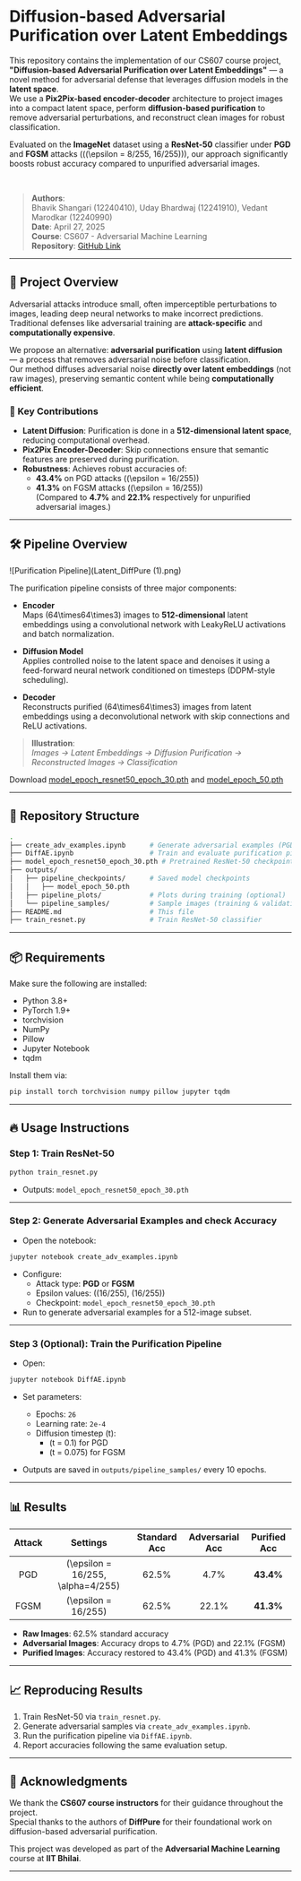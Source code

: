 # Diffusion-based Adversarial Purification over Latent Embeddings

This repository contains the implementation of our CS607 course project, **"Diffusion-based Adversarial Purification over Latent Embeddings"** — a novel method for adversarial defense that leverages diffusion models in the **latent space**.  
We use a **Pix2Pix-based encoder-decoder** architecture to project images into a compact latent space, perform **diffusion-based purification** to remove adversarial perturbations, and reconstruct clean images for robust classification.

Evaluated on the **ImageNet** dataset using a **ResNet-50** classifier under **PGD** and **FGSM** attacks ((\(\epsilon = 8/255, 16/255\))), our approach significantly boosts robust accuracy compared to unpurified adversarial images.

<br>

> **Authors**:  
> Bhavik Shangari (12240410), Uday Bhardwaj (12241910), Vedant Marodkar (12240990)  
> **Date**: April 27, 2025  
> **Course**: CS607 - Adversarial Machine Learning  
> **Repository**: [GitHub Link](https://github.com/BhavikShangari/AdversarialML_Project)

---

## 🚀 Project Overview

Adversarial attacks introduce small, often imperceptible perturbations to images, leading deep neural networks to make incorrect predictions. Traditional defenses like adversarial training are **attack-specific** and **computationally expensive**.

We propose an alternative: **adversarial purification** using **latent diffusion** — a process that removes adversarial noise before classification.  
Our method diffuses adversarial noise **directly over latent embeddings** (not raw images), preserving semantic content while being **computationally efficient**.

### 🔑 Key Contributions
- **Latent Diffusion**: Purification is done in a **512-dimensional latent space**, reducing computational overhead.
- **Pix2Pix Encoder-Decoder**: Skip connections ensure that semantic features are preserved during purification.
- **Robustness**: Achieves robust accuracies of:
  - **43.4%** on PGD attacks (\(\epsilon = 16/255\))  
  - **41.3%** on FGSM attacks (\(\epsilon = 16/255\))  
  (Compared to **4.7%** and **22.1%** respectively for unpurified adversarial images.)

---


## 🛠️ Pipeline Overview

![Purification Pipeline](Latent_DiffPure (1).png)


The purification pipeline consists of three major components:

- **Encoder**  
  Maps \(64\times64\times3\) images to **512-dimensional** latent embeddings using a convolutional network with LeakyReLU activations and batch normalization.

- **Diffusion Model**  
  Applies controlled noise to the latent space and denoises it using a feed-forward neural network conditioned on timesteps (DDPM-style scheduling).

- **Decoder**  
  Reconstructs purified \(64\times64\times3\) images from latent embeddings using a deconvolutional network with skip connections and ReLU activations.

> **Illustration**:  
> *Images → Latent Embeddings → Diffusion Purification → Reconstructed Images → Classification*

Download [model_epoch_resnet50_epoch_30.pth](https://drive.google.com/file/d/1RZAjGKrW_WDxg3FNLkDm1us6SspwBPcc/view?usp=sharing) and [model_epoch_50.pth](https://drive.google.com/file/d/167B7EV__0OPbR8mHRsezLqcm4y9qO-wP/view?usp=sharing)

---

## 🧩 Repository Structure
```bash
.
├── create_adv_examples.ipynb      # Generate adversarial examples (PGD, FGSM)
├── DiffAE.ipynb                   # Train and evaluate purification pipeline
├── model_epoch_resnet50_epoch_30.pth # Pretrained ResNet-50 checkpoint
├── outputs/
│   ├── pipeline_checkpoints/      # Saved model checkpoints
│   │   ├── model_epoch_50.pth 
│   ├── pipeline_plots/            # Plots during training (optional)
│   └── pipeline_samples/          # Sample images (training & validation)
├── README.md                      # This file
├── train_resnet.py                # Train ResNet-50 classifier 
```

---

## 📦 Requirements

Make sure the following are installed:

- Python 3.8+
- PyTorch 1.9+
- torchvision
- NumPy
- Pillow
- Jupyter Notebook
- tqdm

Install them via:

```bash
pip install torch torchvision numpy pillow jupyter tqdm
```

---

## 🔥 Usage Instructions

### Step 1: Train ResNet-50
```bash
python train_resnet.py
```
- Outputs: `model_epoch_resnet50_epoch_30.pth`

---

### Step 2: Generate Adversarial Examples and check Accuracy

- Open the notebook:
```bash
jupyter notebook create_adv_examples.ipynb
```
- Configure:
  - Attack type: **PGD** or **FGSM**
  - Epsilon values: \((16/255), (16/255)\)
  - Checkpoint: `model_epoch_resnet50_epoch_30.pth`
- Run to generate adversarial examples for a 512-image subset.

---

### Step 3 (Optional): Train the Purification Pipeline

- Open:
```bash
jupyter notebook DiffAE.ipynb
```
- Set parameters:
  - Epochs: `26`
  - Learning rate: `2e-4`
  - Diffusion timestep \(t\): 
    - \(t = 0.1\) for PGD
    - \(t = 0.075\) for FGSM

- Outputs are saved in `outputs/pipeline_samples/` every 10 epochs.

---

## 📊 Results

| Attack | Settings | Standard Acc | Adversarial Acc | Purified Acc |
|:------:|:--------:|:------------:|:---------------:|:------------:|
| PGD | \(\epsilon = 16/255, \alpha=4/255\) | 62.5% | 4.7% | **43.4%** |
| FGSM | \(\epsilon = 16/255\) | 62.5% | 22.1% | **41.3%** |

- **Raw Images**: 62.5% standard accuracy
- **Adversarial Images**: Accuracy drops to 4.7% (PGD) and 22.1% (FGSM)
- **Purified Images**: Accuracy restored to 43.4% (PGD) and 41.3% (FGSM)

---

## 📈 Reproducing Results

1. Train ResNet-50 via `train_resnet.py`.
2. Generate adversarial samples via `create_adv_examples.ipynb`.
3. Run the purification pipeline via `DiffAE.ipynb`.
4. Report accuracies following the same evaluation setup.

---

## 🙏 Acknowledgments

We thank the **CS607 course instructors** for their guidance throughout the project.  
Special thanks to the authors of **DiffPure** for their foundational work on diffusion-based adversarial purification.

This project was developed as part of the **Adversarial Machine Learning** course at **IIT Bhilai**.

---

